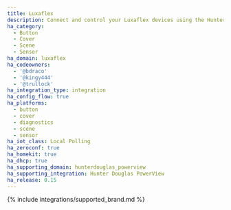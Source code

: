 ```yaml
---
title: Luxaflex
description: Connect and control your Luxaflex devices using the Hunter Douglas PowerView integration
ha_category:
  - Button
  - Cover
  - Scene
  - Sensor
ha_domain: luxaflex
ha_codeowners:
  - '@bdraco'
  - '@kingy444'
  - '@trullock'
ha_integration_type: integration
ha_config_flow: true
ha_platforms:
  - button
  - cover
  - diagnostics
  - scene
  - sensor
ha_iot_class: Local Polling
ha_zeroconf: true
ha_homekit: true
ha_dhcp: true
ha_supporting_domain: hunterdouglas_powerview
ha_supporting_integration: Hunter Douglas PowerView
ha_release: 0.15
---
```


{% include integrations/supported_brand.md %}
